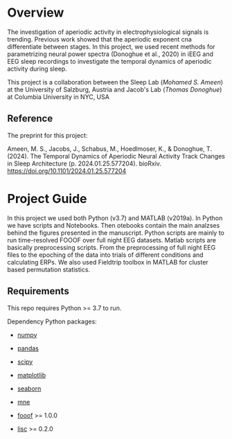 # Overview

The investigation of aperiodic activity in electrophysiological signals is trending. Previous work showed that the aperiodic exponent cna differentiate between stages.
In this project, we used recent methods for parametrizing neural power spectra  (Donoghue et al., 2020) in iEEG and EEG sleep recordings to investigate the temporal dynamics of aperiodic activity during sleep.

This project is a collaboration between the Sleep Lab (_Mohamed S. Ameen_) at the University of Salzburg, Austria and Jacob's Lab (_Thomas Donoghue_) at Columbia University in NYC, USA


## Reference

The preprint for this project:

Ameen, M. S., Jacobs, J., Schabus, M., Hoedlmoser, K., & Donoghue, T. (2024). The Temporal Dynamics of Aperiodic Neural Activity Track 
Changes in Sleep Architecture (p. 2024.01.25.577204). bioRxiv. https://doi.org/10.1101/2024.01.25.577204


# Project Guide

In this project we used both Python (v3.7) and MATLAB (v2019a). In Python we have scripts and Notebooks. Then otebooks contain the main analzses behind the figures presented in the manuscript. 
Python scripts are mainly to run time-resolved FOOOF over full night EEG datasets. 
Matlab scripts are basically preprocessing scripts. 
From the preprocessing of full night EEG files to the epoching of the data into trials of different conditions and calculating ERPs. 
We also used Fieldtrip toolbox in MATLAB for cluster based permutation statistics.



## Requirements

This repo requires Python >= 3.7 to run.

Dependency Python packages:
- [numpy](https://github.com/numpy/numpy)
- [pandas](https://github.com/pandas-dev/pandas)
- [scipy](https://github.com/scipy/scipy)
- [matplotlib](https://github.com/matplotlib/matplotlib)
- [seaborn](https://github.com/mwaskom/seaborn)

- [mne](https://github.com/mne-tools/mne-python)
- [fooof](https://fooof-tools.github.io/fooof/index.html) >= 1.0.0 
- [lisc](https://github.com/lisc-tools/lisc/tree/main/tutorials)  >= 0.2.0 

